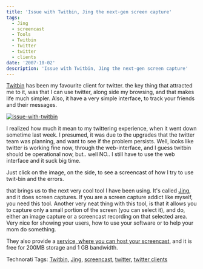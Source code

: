 ```yaml
---
title: 'Issue with Twitbin, Jing the next-gen screen capture'
tags:
  - Jing
  - screencast
  - Tools
  - Twitbin
  - Twitter
  - twitter
  - clients
date: '2007-10-02'
description: 'Issue with Twitbin, Jing the next-gen screen capture'
---
```


[Twitbin][0] has been my favourite client for twitter. the key thing that attracted me to it, was that I can use twitter, along side my browsing, and that makes life much simpler. Also, it have a very simple interface, to track your friends and their messages.

[![issue-with-twitbin](/images/issuewithtwitbin.png)][1]

I realized how much it mean to my twittering experience, when it went down sometime last week. I presumed, it was due to the upgrades that the twitter team was planning, and want to see if the problem persists. Well, looks like twitter is working fine now, through the web-interface, and I guess twitbin should be operational now, but.. well NO.. I still have to use the web interface and it suck big time.

Just click on the image, on the side, to see a screencast of how I try to use twit-bin and the errors.

that brings us to the next very cool tool I have been using. It's called [Jing][2], and it does screen captures. If you are a screen capture addict like myself, you need this tool. Another very neat thing with this tool, is that it allows you to capture only a small portion of the screen (you can select it), and do, either an image capture or a screencast recording on that selected area. Very nice for showing your users, how to use your software or to help your mom do something.

They also provide a [service, where you can host your screencast][3], and it is free for 200MB storage and 1 GB bandwidth.

Technorati Tags: [Twitbin][4], [Jing][5], [screencast][6], [twitter][7], [twitter clients][8]


[0]: http://www.twitbin.com/
[1]: http://www.screencast.com/t/K4HLLD1WkGy
[2]: http://www.jingproject.com/
[3]: http://www.screencast.com/
[4]: http://technorati.com/tags/Twitbin
[5]: http://technorati.com/tags/Jing
[6]: http://technorati.com/tags/screencast
[7]: http://technorati.com/tags/twitter
[8]: http://technorati.com/tags/twitter%20clients

